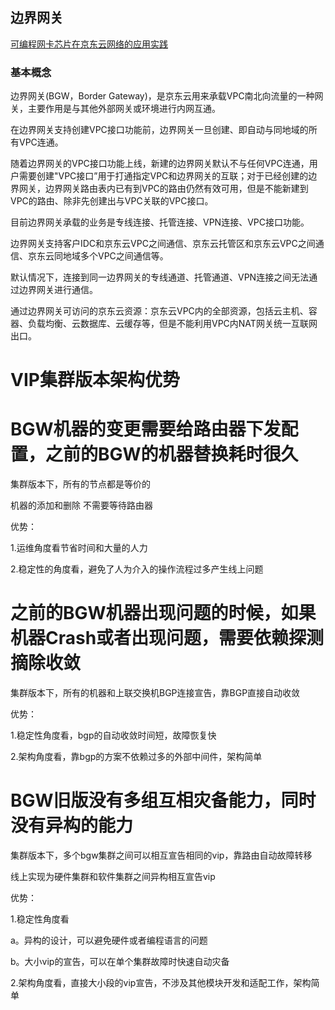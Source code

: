 ## 边界网关
[可编程网卡芯片在京东云网络的应用实践](./BGW_P4_Barefoot.md)
### 基本概念

边界网关(BGW，Border Gateway)，是京东云用来承载VPC南北向流量的一种网关，主要作用是与其他外部网关或环境进行内网互通。

在边界网关支持创建VPC接口功能前，边界网关一旦创建、即自动与同地域的所有VPC连通。

随着边界网关的VPC接口功能上线，新建的边界网关默认不与任何VPC连通，用户需要创建"VPC接口”用于打通指定VPC和边界网关的互联；对于已经创建的边界网关，边界网关路由表内已有到VPC的路由仍然有效可用，但是不能新建到VPC的路由、除非先创建出与VPC关联的VPC接口。

目前边界网关承载的业务是专线连接、托管连接、VPN连接、VPC接口功能。

边界网关支持客户IDC和京东云VPC之间通信、京东云托管区和京东云VPC之间通信、京东云同地域多个VPC之间通信等。

默认情况下，连接到同一边界网关的专线通道、托管通道、VPN连接之间无法通过边界网关进行通信。

通过边界网关可访问的京东云资源：京东云VPC内的全部资源，包括云主机、容器、负载均衡、云数据库、云缓存等，但是不能利用VPC内NAT网关统一互联网出口。

# VIP集群版本架构优势
# BGW机器的变更需要给路由器下发配置，之前的BGW的机器替换耗时很久

集群版本下，所有的节点都是等价的

机器的添加和删除 不需要等待路由器

优势：

1.运维角度看节省时间和大量的人力

2.稳定性的角度看，避免了人为介入的操作流程过多产生线上问题

# 之前的BGW机器出现问题的时候，如果机器Crash或者出现问题，需要依赖探测摘除收敛

集群版本下，所有的机器和上联交换机BGP连接宣告，靠BGP直接自动收敛

优势：

1.稳定性角度看，bgp的自动收敛时间短，故障恢复快

2.架构角度看，靠bgp的方案不依赖过多的外部中间件，架构简单

# BGW旧版没有多组互相灾备能力，同时没有异构的能力

集群版本下，多个bgw集群之间可以相互宣告相同的vip，靠路由自动故障转移

线上实现为硬件集群和软件集群之间异构相互宣告vip

优势：

1.稳定性角度看

a。异构的设计，可以避免硬件或者编程语言的问题

b。大小vip的宣告，可以在单个集群故障时快速自动灾备

2.架构角度看，直接大小段的vip宣告，不涉及其他模块开发和适配工作，架构简单